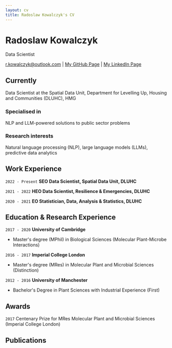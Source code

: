 ```yaml
---
layout: cv
title: Radoslaw Kowalczyk's CV
---
```

# Radoslaw Kowalczyk
Data Scientist

<div id="webaddress">
<a href="r.kowalczyk@outlook.com">r.kowalczyk@outlook.com</a>
| <a href="https://github.com/r-kowalczyk">My GitHub Page</a>
| <a href="www.linkedin.com/in/radoslawkowalczyk">My LinkedIn Page</a>

</div>


## Currently

Data Scientist at the Spatial Data Unit, Department for Levelling Up, Housing and Communities (DLUHC), HMG

### Specialised in

NLP and LLM-powered solutions to public sector problems

### Research interests

Natural language processing (NLP), large language models (LLMs), predictive data analytics

## Work Experience

`2022 - Present`
__SEO Data Scientist, Spatial Data Unit, DLUHC__


`2021 - 2022`
__HEO Data Scientist, Resilience & Emergencies, DLUHC__

`2020 - 2021`
__EO Statistician, Data, Analysis & Statistics, DLUHC__



## Education & Research Experience

`2017 - 2020`
__University of Cambridge__

- Master's degree (MPhil) in Biological Sciences (Molecular Plant-Microbe Interactions)

`2016 - 2017`
__Imperial College London__

- Master's degree (MRes) in Molecular Plant and Microbial Sciences (Distinction)

`2012 - 2016`
__University of Manchester__

- Bachelor's Degree in Plant Sciences with Industrial Experience (First)



## Awards

`2017`
Centenary Prize for MRes Molecular Plant and Microbial Sciences (Imperial College London)



## Publications

<!-- A list is also available [online](http://scholar.google.co.uk/citations?user=LTOTl0YAAAAJ) -->


<!-- ### Footer

Last updated: Jan 2024 -->


